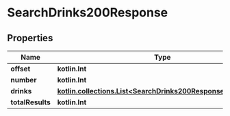 
# SearchDrinks200Response

## Properties
| Name | Type | Description | Notes |
| ------------ | ------------- | ------------- | ------------- |
| **offset** | **kotlin.Int** |  |  [optional] |
| **number** | **kotlin.Int** |  |  [optional] |
| **drinks** | [**kotlin.collections.List&lt;SearchDrinks200ResponseDrinksInner&gt;**](SearchDrinks200ResponseDrinksInner.md) |  |  [optional] |
| **totalResults** | **kotlin.Int** |  |  [optional] |



